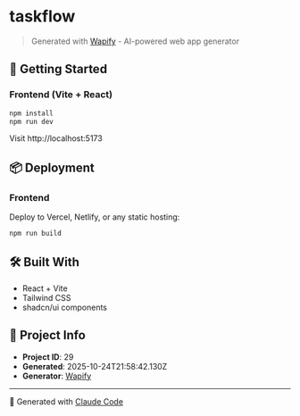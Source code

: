# taskflow

> Generated with [Wapify](https://wapify.app) - AI-powered web app generator

## 🚀 Getting Started

### Frontend (Vite + React)

```bash
npm install
npm run dev
```

Visit http://localhost:5173



## 📦 Deployment

### Frontend
Deploy to Vercel, Netlify, or any static hosting:
```bash
npm run build
```



## 🛠️ Built With

- React + Vite
- Tailwind CSS
- shadcn/ui components

## 📝 Project Info

- **Project ID**: 29
- **Generated**: 2025-10-24T21:58:42.130Z
- **Generator**: [Wapify](https://wapify.app)

---

🤖 Generated with [Claude Code](https://claude.com/claude-code)
